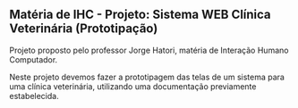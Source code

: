 ## Matéria de IHC - Projeto: Sistema WEB Clínica Veterinária (Prototipação)

Projeto proposto pelo professor Jorge Hatori, matéria de Interação Humano Computador.

Neste projeto devemos fazer a prototipagem das telas de um sistema para uma clínica veterinária, utilizando uma documentação previamente estabelecida. 